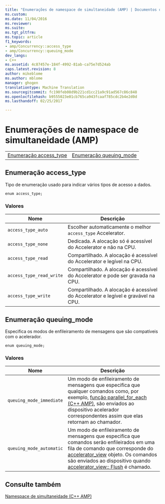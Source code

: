 ```yaml
---
title: "Enumerações de namespace de simultaneidade (AMP) | Documentos do Microsoft"
ms.custom: 
ms.date: 11/04/2016
ms.reviewer: 
ms.suite: 
ms.tgt_pltfrm: 
ms.topic: article
f1_keywords:
- amp/Concurrency::access_type
- amp/Concurrency::queuing_mode
dev_langs:
- C++
ms.assetid: 4c87457e-184f-4992-81ab-ca75e7d524ab
caps.latest.revision: 8
author: mikeblome
ms.author: mblome
manager: ghogen
translationtype: Machine Translation
ms.sourcegitcommit: fc190feb08d9b221cd1cc21a9c91ad567c86c848
ms.openlocfilehash: b9555023e01cb765ca943fcaaf785cdc2b4e2d0d
ms.lasthandoff: 02/25/2017

---
```

# <a name="concurrency-namespace-enums-amp"></a>Enumerações de namespace de simultaneidade (AMP)
|||  
|-|-|  
|[Enumeração access_type](#access_type)|[Enumeração queuing_mode](#queuing_mode)|  
  
##  <a name="access_type"></a>Enumeração access_type  
 Tipo de enumeração usado para indicar vários tipos de acesso a dados.  
  
```  
enum access_type;  
```  
### <a name="values"></a>Valores  
  
|Nome|Descrição|  
|----------|-----------------|  
|`access_type_auto`|Escolher automaticamente o melhor `access_type` Accelerator.|  
|`access_type_none`|Dedicada. A alocação só é acessível do Accelerator e não na CPU.|  
|`access_type_read`|Compartilhado. A alocação é acessível do Accelerator e legível na CPU.|  
|`access_type_read_write`|Compartilhado. A alocação é acessível do Accelerator e pode ser gravada na CPU.|  
|`access_type_write`|Compartilhado. A alocação é acessível do Accelerator e legível e gravável na CPU.|  

  
##  <a name="queuing_mode"></a>Enumeração queuing_mode  
 Especifica os modos de enfileiramento de mensagens que são compatíveis com o acelerador.  
  
```  
enum queuing_mode;  
``` 
### <a name="values"></a>Valores  
  
|Nome|Descrição|  
|----------|-----------------|  
|`queuing_mode_immediate`|Um modo de enfileiramento de mensagens que especifica que qualquer comandos como, por exemplo, [função parallel_for_each (C++ AMP)](concurrency-namespace-functions-amp.md#parallel_for_each), são enviados ao dispositivo acelerador correspondentes assim que elas retornam ao chamador.|  
|`queuing_mode_automatic`|Um modo de enfileiramento de mensagens que especifica que comandos serão enfileirados em uma fila de comando que corresponde do [accelerator_view](accelerator-view-class.md) objeto. Os comandos são enviados ao dispositivo quando [accelerator_view:: Flush](accelerator-view-class.md#flush) é chamado.|   
  
## <a name="see-also"></a>Consulte também  
 [Namespace de simultaneidade (C++ AMP)](concurrency-namespace-cpp-amp.md)

